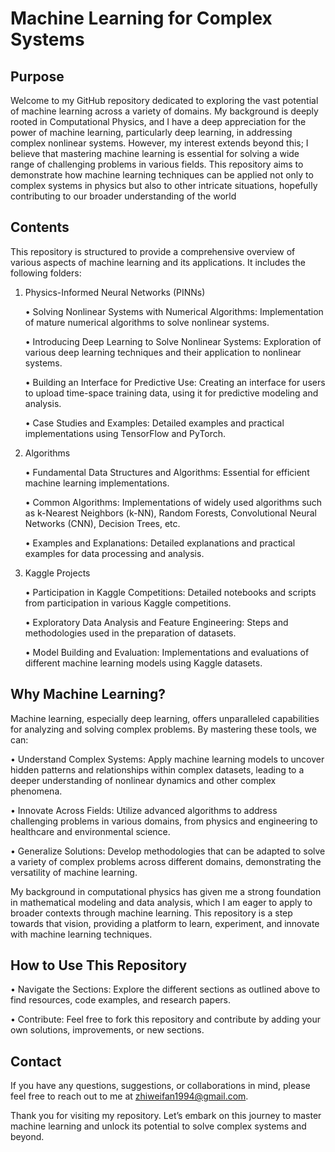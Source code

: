 # Machine Learning for Complex Systems

## Purpose

Welcome to my GitHub repository dedicated to exploring the vast potential of machine learning across a variety of domains. My background is deeply rooted in Computational Physics, and I have a deep appreciation for the power of machine learning, particularly deep learning, in addressing complex nonlinear systems. However, my interest extends beyond this; I believe that mastering machine learning is essential for solving a wide range of challenging problems in various fields. This repository aims to demonstrate how machine learning techniques can be applied not only to complex systems in physics but also to other intricate situations, hopefully contributing to our broader understanding of the world 

## Contents

This repository is structured to provide a comprehensive overview of various aspects of machine learning and its applications. It includes the following folders:

1. Physics-Informed Neural Networks (PINNs)

	•	Solving Nonlinear Systems with Numerical Algorithms: Implementation of mature numerical algorithms to solve nonlinear systems.

	•	Introducing Deep Learning to Solve Nonlinear Systems: Exploration of various deep learning techniques and their application to nonlinear systems.

	•	Building an Interface for Predictive Use: Creating an interface for users to upload time-space training data, using it for predictive modeling and analysis.

	•	Case Studies and Examples: Detailed examples and practical implementations using TensorFlow and PyTorch.

3. Algorithms

	•	Fundamental Data Structures and Algorithms: Essential for efficient machine learning implementations.

	•	Common Algorithms: Implementations of widely used algorithms such as k-Nearest Neighbors (k-NN), Random Forests, Convolutional Neural Networks (CNN), Decision Trees, etc.

	•	Examples and Explanations: Detailed explanations and practical examples for data processing and analysis.

5. Kaggle Projects

	•	Participation in Kaggle Competitions: Detailed notebooks and scripts from participation in various Kaggle competitions.

	•	Exploratory Data Analysis and Feature Engineering: Steps and methodologies used in the preparation of datasets.

	•	Model Building and Evaluation: Implementations and evaluations of different machine learning models using Kaggle datasets.


## Why Machine Learning?

Machine learning, especially deep learning, offers unparalleled capabilities for analyzing and solving complex problems. By mastering these tools, we can:

• Understand Complex Systems: Apply machine learning models to uncover hidden patterns and relationships within complex datasets, leading to a deeper understanding of nonlinear dynamics and other complex phenomena.

• Innovate Across Fields: Utilize advanced algorithms to address challenging problems in various domains, from physics and engineering to healthcare and environmental science.

• Generalize Solutions: Develop methodologies that can be adapted to solve a variety of complex problems across different domains, demonstrating the versatility of machine learning.

My background in computational physics has given me a strong foundation in mathematical modeling and data analysis, which I am eager to apply to broader contexts through machine learning. This repository is a step towards that vision, providing a platform to learn, experiment, and innovate with machine learning techniques.

## How to Use This Repository

• Navigate the Sections: Explore the different sections as outlined above to find resources, code examples, and research papers.

• Contribute: Feel free to fork this repository and contribute by adding your own solutions, improvements, or new sections.

## Contact

If you have any questions, suggestions, or collaborations in mind, please feel free to reach out to me at zhiweifan1994@gmail.com.

Thank you for visiting my repository. Let’s embark on this journey to master machine learning and unlock its potential to solve complex systems and beyond.
